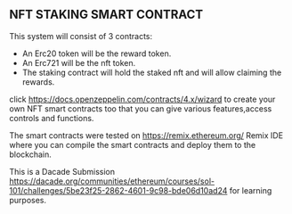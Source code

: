 ## NFT STAKING SMART CONTRACT
This system will consist of 3 contracts:


* An Erc20 token will be the reward token.
* An Erc721 will be the nft token.
* The staking contract will hold the staked nft and will allow claiming the rewards.



click https://docs.openzeppelin.com/contracts/4.x/wizard to create your own NFT smart contracts too that you can give various features,access controls   and functions.

The smart contracts were tested on https://remix.ethereum.org/  Remix IDE where you can compile the smart contracts and deploy them to the blockchain.

This is a Dacade Submission https://dacade.org/communities/ethereum/courses/sol-101/challenges/5be23f25-2862-4601-9c98-bde06d10ad24 for learning purposes.
